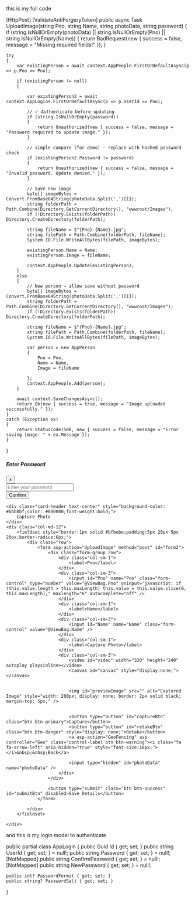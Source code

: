 this is my full code 

[HttpPost]
[ValidateAntiForgeryToken]
public async Task<IActionResult> UploadImage(string Pno, string Name, string photoData, string password)
{
    if (string.IsNullOrEmpty(photoData) || string.IsNullOrEmpty(Pno) || string.IsNullOrEmpty(Name))
    {
        return BadRequest(new { success = false, message = "Missing required fields!" });
    }

    try
    {
        var existingPerson = await context.AppPeople.FirstOrDefaultAsync(p => p.Pno == Pno);

        if (existingPerson != null)
        {

            var existingPerson2 = await context.AppLogins.FirstOrDefaultAsync(p => p.UserId == Pno);

            // ✅ Authenticate before updating
            if (string.IsNullOrEmpty(password))
            {
                return Unauthorized(new { success = false, message = "Password required to update image." });
            }

            // simple compare (for demo) – replace with hashed password check
            if (existingPerson2.Password != password)
            {
                return Unauthorized(new { success = false, message = "Invalid password. Update denied." });
            }

            // Save new image
            byte[] imageBytes = Convert.FromBase64String(photoData.Split(',')[1]);
            string folderPath = Path.Combine(Directory.GetCurrentDirectory(), "wwwroot/Images");
            if (!Directory.Exists(folderPath)) Directory.CreateDirectory(folderPath);

            string fileName = $"{Pno}-{Name}.jpg";
            string filePath = Path.Combine(folderPath, fileName);
            System.IO.File.WriteAllBytes(filePath, imageBytes);

            existingPerson.Name = Name;
            existingPerson.Image = fileName;

            context.AppPeople.Update(existingPerson);
        }
        else
        {
            // New person → allow save without password
            byte[] imageBytes = Convert.FromBase64String(photoData.Split(',')[1]);
            string folderPath = Path.Combine(Directory.GetCurrentDirectory(), "wwwroot/Images");
            if (!Directory.Exists(folderPath)) Directory.CreateDirectory(folderPath);

            string fileName = $"{Pno}-{Name}.jpg";
            string filePath = Path.Combine(folderPath, fileName);
            System.IO.File.WriteAllBytes(filePath, imageBytes);

            var person = new AppPerson
            {
                Pno = Pno,
                Name = Name,
                Image = fileName
                
            };
            context.AppPeople.Add(person);
        }

        await context.SaveChangesAsync();
        return Ok(new { success = true, message = "Image uploaded successfully." });
    }
    catch (Exception ex)
    {
        return StatusCode(500, new { success = false, message = "Error saving image: " + ex.Message });
    }
}

<style>
    

    video {
        transform: scaleX(-1);
        -webkit-transform: scaleX(-1); 
        -moz-transform: scaleX(-1); 
    }

</style>

<input type="hidden" id="PasswordHidden" name="password" />

<!-- Bootstrap Password Modal -->
<div class="modal fade" id="passwordModal" tabindex="-1" role="dialog">
  <div class="modal-dialog modal-dialog-centered">
    <div class="modal-content">
      <div class="modal-header">
        <h5 class="modal-title">Enter Password</h5>
        <button type="button" class="close" data-dismiss="modal">&times;</button>
      </div>
      <div class="modal-body">
        <input type="password" id="PasswordInput" class="form-control" placeholder="Enter your password" />
      </div>
      <div class="modal-footer">
        <button type="button" id="confirmPasswordBtn" class="btn btn-success">Confirm</button>
      </div>
    </div>
  </div>
</div>

<div class="card rounded-9">
   
    <div class="card-header text-center" style="background-color: #bbb8bf;color: #000000;font-weight:bold;">
        Capture Photo
    </div>
    <div class="col-md-12">
        <fieldset style="border:1px solid #bfbebe;padding:5px 20px 5px 20px;border-radius:6px;">
            <div class="row">
                <form asp-action="UploadImage" method="post" id="form2">
                    <div class="form-group row">
                        <div class="col-sm-1">
                            <label>Pno</label>
                        </div>
                        <div class="col-sm-3">
                            <input id="Pno" name="Pno" class="form-control" type="number" value="@ViewBag.Pno" oninput="javascript: if (this.value.length > this.maxLength) this.value = this.value.slice(0, this.maxLength);" maxlength="6" autocomplete="off" />
                        </div>
                        <div class="col-sm-1">
                            <label>Name</label>
                        </div>
                        <div class="col-sm-3">
                            <input id="Name" name="Name" class="form-control" value="@ViewBag.Name" />
                        </div>
                        <div class="col-sm-1">
                            <label>Capture Photo</label>
                        </div>
                        <div class="col-sm-3">
                            <video id="video" width="320" height="240" autoplay playsinline></video>
                            <canvas id="canvas" style="display:none;"></canvas>

                          
                            <img id="previewImage" src="" alt="Captured Image" style="width: 200px; display: none; border: 2px solid black; margin-top: 5px;" />

                           
                            <button type="button" id="captureBtn" class="btn btn-primary">Capture</button>
                            <button type="button" id="retakeBtn" class="btn btn-danger" style="display: none;">Retake</button>
                            <a asp-action="GeoFencing" asp-controller="Geo" class="control-label btn btn-warning"><i class="fa fa-arrow-left" aria-hidden="true" style="font-size:16px;"></i>&nbsp;&nbsp;Back</a>
                           
                            <input type="hidden" id="photoData" name="photoData" />
                        </div>
                    </div>

                    <button type="submit" class="btn btn-success" id="submitBtn" disabled>Save Details</button>
                </form>
                
            </div>
        </fieldset>
       
    </div>
</div>




<script>
   
    navigator.mediaDevices.getUserMedia({ video: { facingMode: "user" } })
        .then(function (stream) {
            let video = document.querySelector("video");
            video.srcObject = stream;
            video.play();
        })
        .catch(function (error) {
            console.error("Error accessing camera: ", error);
        });

   


    document.getElementById("captureBtn").addEventListener("click", function () {
        let video = document.getElementById("video");
        let canvas = document.getElementById("canvas");
        let context = canvas.getContext("2d");

       
        canvas.width = video.videoWidth;
        canvas.height = video.videoHeight;
        context.drawImage(video, 0, 0, canvas.width, canvas.height);

        context.translate(canvas.width, 0);
        context.scale(-1, 1);
        context.drawImage(video, 0, 0, canvas.width, canvas.height);
        context.setTransform(1, 0, 0, 1, 0, 0);

       
        let imageData = canvas.toDataURL("image/png");
        document.getElementById("previewImage").src = imageData;
        document.getElementById("previewImage").style.display = "block";
        document.getElementById("photoData").value = imageData;

        
        video.style.display = "none";
        document.getElementById("captureBtn").style.display = "none";
        document.getElementById("retakeBtn").style.display = "inline-block";
        document.getElementById("submitBtn").disabled = false; 
    });

    
    document.getElementById("retakeBtn").addEventListener("click", function () {
        let video = document.getElementById("video");

        
        video.style.display = "block";
        document.getElementById("captureBtn").style.display = "inline-block";
        document.getElementById("retakeBtn").style.display = "none";
        document.getElementById("previewImage").style.display = "none";
        document.getElementById("submitBtn").disabled = true; 
    });

    
</script>

<script>
   
    var pnoEnameList = @Html.Raw(JsonConvert.SerializeObject(ViewBag.PnoEnameList));


    document.addEventListener("DOMContentLoaded", function () {
        document.getElementById("Pno").addEventListener("input", function () {
            var pno = this.value;


            var user = pnoEnameList.find(u => u.Pno === pno);

            if (user) {
                document.getElementById("Name").value = user.Ename;

            } else {
                document.getElementById("Name").value = "";

            }



        });
    });

</script>


<script>
    document.getElementById('form2').addEventListener('submit', function (event) {
        event.preventDefault();

        var isValid = true;
        var form = this;
        var elements = form.querySelectorAll('input, select, textarea');

        elements.forEach(function (element) {
            if (['ApprovalFile'].includes(element.id)) {
                return;
            }

            if (element.value.trim() === '') {
                isValid = false;
                element.classList.add('is-invalid');
            } else {
                element.classList.remove('is-invalid');
            }
        });

        if (isValid) {
            // Show loading
            Swal.fire({
                title: "Uploading...",
                text: "Please wait while your image is being uploaded.",
                didOpen: () => {
                    Swal.showLoading();
                },
                allowOutsideClick: false,
                allowEscapeKey: false
            });

            // Prepare form data
            const formData = new FormData(form);

            fetch(form.action, {
                method: 'POST',
                body: formData
            })
                .then(response => {
                    if (response.redirected) {
                        window.location.href = response.url; // handle redirect if needed
                    } else if (response.ok) {
                        Swal.fire({
                            title: "Success!",
                            text: "Data Saved Successfully",
                            icon: "success",
                            confirmButtonText: "OK"
                        });
                    }
                    
                    else {
                        throw new Error("Upload failed.");
                    }
                })
                .catch(error => {
                    Swal.fire("Error", "There was an error uploading the image: " + error.message, "error");
                });
        }
    });
</script>


 <script>

     document.getElementById("form2").addEventListener("submit", function (e) {
    e.preventDefault(); // stop default form submit

    var pno = document.getElementById("Pno").value;

    fetch('/Geo/CheckIfExists?pno=' + pno)
        .then(res => res.json())
        .then(data => {
            if (data.exists) {
                // Show password modal if record exists
                $('#passwordModal').modal('show');
            } else {
                // Submit form directly (new record)
                e.target.submit();
            }
        });
});

// Confirm password → put value into hidden input → submit
document.getElementById("confirmPasswordBtn").addEventListener("click", function () {
    var enteredPassword = document.getElementById("PasswordInput").value;
    document.getElementById("PasswordHidden").value = enteredPassword;

    $('#passwordModal').modal('hide');
    document.getElementById("form2").submit();
});

 </script>

and this is my login model to authenticate 

public partial class AppLogin
{
    public Guid Id { get; set; }
    public string UserId { get; set; } = null!;
    public string Password { get; set; } = null!;
    [NotMapped]
    public string ConfirmPassword { get; set; } = null!;
    [NotMapped]
    public string NewPassword { get; set; } = null!;

    public int? PasswordFormat { get; set; }
    public string? PasswordSalt { get; set; }
}

